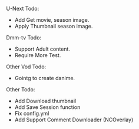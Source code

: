 U-Next Todo:
- Add Get movie, season image.
- Apply Thumbnail season image.

Dmm-tv Todo:
- Support Adult content.
- Require More Test.

Other Vod Todo:
- Gointg to create danime.

Other Todo:
- Add Download thumbnail
- Add Save Session function
- Fix config.yml
- Add Support Comment Downloader (NCOverlay)